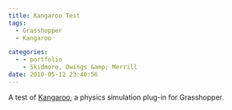 ```yaml
---
title: Kangaroo Test
tags:
  - Grasshopper
  - Kangaroo

categories:
  - - portfolio
    - Skidmore, Owings &amp; Merrill
date: 2010-05-12 23:40:56
---
```


A test of [Kangaroo](http://www.food4rhino.com/project/kangaroo), a physics simulation plug-in for Grasshopper.
